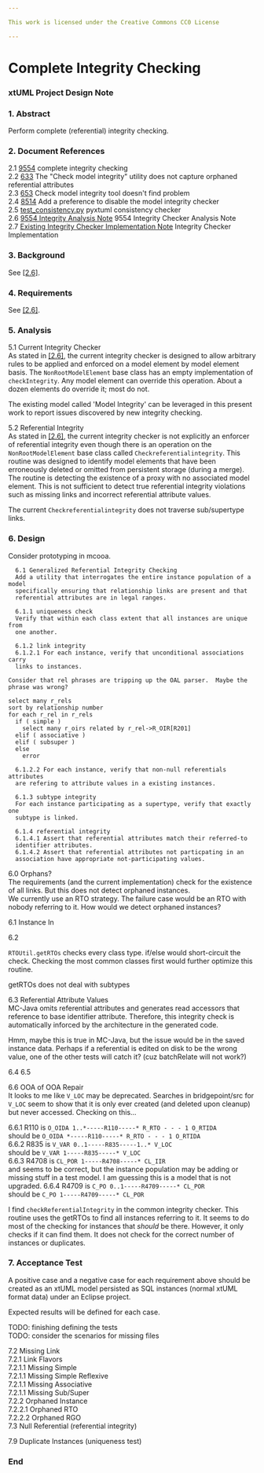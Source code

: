 ```yaml
---

This work is licensed under the Creative Commons CC0 License

---
```


# Complete Integrity Checking
### xtUML Project Design Note

### 1. Abstract

Perform complete (referential) integrity checking.

### 2. Document References

<a id="2.1"></a>2.1 [9554](https://support.onefact.net/issues/9554) complete integrity checking  
<a id="2.2"></a>2.2 [633](https://support.onefact.net/issues/633) The "Check model integrity" utility does not capture orphaned referential attributes  
<a id="2.3"></a>2.3 [653](https://support.onefact.net/issues/653) Check model integrity tool doesn't find problem  
<a id="2.4"></a>2.4 [8514](https://support.onefact.net/issues/8514) Add a preference to disable the model integrity checker  
<a id="2.5"></a>2.5 [test_consistency.py](https://github.com/xtuml/pyxtuml/blob/master/tests/test_xtuml/test_consistency.py) pyxtuml consistency checker  
<a id="2.6"></a>2.6 [9554 Integrity Analysis Note](https://github.com/xtuml/bridgepoint/blob/master/doc-bridgepoint/notes/9554_integrity_ant.md) 9554 Integrity Checker Analysis Note  
<a id="2.7"></a>2.7 [Existing Integrity Checker Implementation Note](https://github.com/xtuml/internal/blob/master/doc-internal/notes/28_dts0100970501/28_dts0100970501_int.md) Integrity Checker Implementation  

### 3. Background

See [[2.6]](#2.6).  

### 4. Requirements

See [[2.6]](#2.6).  

### 5. Analysis

5.1 Current Integrity Checker  
As stated in [[2.6]](#2.6), the current integrity checker is designed
to allow arbitrary rules to be applied and enforced on a model element
by model element basis.  The `NonRootModelElement` base class has an
empty implementation of `checkIntegrity`.  Any model element can override
this operation.  About a dozen elements do override it; most do not.

The existing model called 'Model Integrity' can be leveraged in this
present work to report issues discovered by new integrity checking.

5.2 Referential Integrity  
As stated in [[2.6]](#2.6), the current integrity checker is not
explicitly an enforcer of referential integrity even though there
is an operation on the `NonRootModelElement` base class called
`Checkreferentialintegrity`.  This routine was designed to identify
model elements that have been erroneously deleted or omitted from
persistent storage (during a merge).  The routine is detecting the
existence of a proxy with no associated model element.  This is not
sufficient to detect true referential integrity violations such as
missing links and incorrect referential attribute values.

The current `Checkreferentialintegrity` does not traverse sub/supertype
links.

### 6. Design

Consider prototyping in mcooa.

      6.1 Generalized Referential Integrity Checking  
      Add a utility that interrogates the entire instance population of a model
      specifically ensuring that relationship links are present and that
      referential attributes are in legal ranges.

      6.1.1 uniqueness check  
      Verify that within each class extent that all instances are unique from
      one another.

      6.1.2 link integrity  
      6.1.2.1 For each instance, verify that unconditional associations carry
      links to instances.  
```
Consider that rel phrases are tripping up the OAL parser.  Maybe the phrase was wrong?

select many r_rels
sort by relationship number
for each r_rel in r_rels
  if ( simple )
    select many r_oirs related by r_rel->R_OIR[R201]
  elif ( associative )
  elif ( subsuper )
  else
    error
```
      6.1.2.2 For each instance, verify that non-null referentials attributes
      are refering to attribute values in a existing instances.  

      6.1.3 subtype integrity  
      For each instance participating as a supertype, verify that exactly one
      subtype is linked.

      6.1.4 referential integrity  
      6.1.4.1 Assert that referential attributes match their referred-to
      identifier attributes.  
      6.1.4.2 Assert that referential attributes not particpating in an
      association have appropriate not-participating values.  


6.0 Orphans?  
The requirements (and the current implementation) check for the existence
of all links.  But this does not detect orphaned instances.  
We currently use an RTO strategy.
The failure case would be an RTO with nobody referring to it.
How would we detect orphaned instances?

6.1 Instance In

6.2

`RTOUtil.getRTOs` checks every class type.  if/else would short-circuit the check.  Checking the most common classes first would further optimize this routine.

getRTOs does not deal with subtypes

6.3 Referential Attribute Values  
MC-Java omits referential attributes and generates read accessors that
reference to base identifier attribute.  Therefore, this integrity check
is automatically inforced by the architecture in the generated code.

Hmm, maybe this is true in MC-Java, but the issue would be in the saved
instance data.
Perhaps if a referential is edited on disk to be the wrong value, one
of the other tests will catch it?  (cuz batchRelate will not work?)

6.4
6.5

6.6 OOA of OOA Repair  
It looks to me like `V_LOC` may be deprecated.  Searches in bridgepoint/src
for `V_LOC` seem to show that it is only ever created (and deleted upon
cleanup) but never accessed.  Checking on this...

6.6.1 R110
is `O_OIDA 1..*-----R110-----* R_RTO - - - 1 O_RTIDA`  
should be `O_OIDA *-----R110-----* R_RTO - - - 1 O_RTIDA`  
6.6.2 R835
is `V_VAR 0..1-----R835-----1..* V_LOC`  
should be `V_VAR 1-----R835-----* V_LOC`  
6.6.3 R4708
is `CL_POR 1-----R4708-----* CL_IIR`  
and seems to be correct, but the instance population may be adding or missing stuff in a test model.  I am guessing this is a model that is not upgraded.
6.6.4 R4709
is `C_PO 0..1-----R4709-----* CL_POR`  
should be `C_PO 1-----R4709-----* CL_POR`  

I find `checkReferentialIntegrity` in the common integrity checker.
This routine uses the getRTOs to find all instances referring to it.
It seems to do most of the checking for instances that _should_ be there.
However, it only checks if it can find them.  It does not check for the correct number of instances or duplicates.


### 7. Acceptance Test

A positive case and a negative case for each requirement above should
be created as an xtUML model persisted as SQL instances (normal xtUML
format data) under an Eclipse project.

Expected results will be defined for each case.

TODO:  finishing defining the tests  
TODO:  consider the scenarios for missing files  

7.2 Missing Link  
7.2.1 Link Flavors  
7.2.1.1 Missing Simple  
7.2.1.1 Missing Simple Reflexive  
7.2.1.1 Missing Associative  
7.2.1.1 Missing Sub/Super  
7.2.2 Orphaned Instance  
7.2.2.1 Orphaned RTO  
7.2.2.2 Orphaned RGO  
7.3 Null Referential (referential integrity)  

7.9 Duplicate Instances (uniqueness test)  

### End
